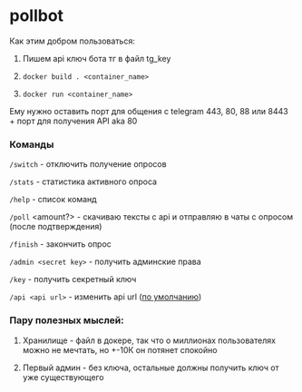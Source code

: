 # pollbot

Как этим добром пользоваться:

1) Пишем api ключ бота тг в файл tg_key

2) `docker build . <container_name>`

2) `docker run <container_name>`

Ему нужно оставить порт для общения с telegram 443, 80, 88 или 8443 + порт для получения API aka 80

### Команды

`/switch` - отключить получение опросов

`/stats` - статистика активного опроса

`/help` - список команд

`/poll` <amount?> - скачиваю тексты c api и отправляю в чаты с опросом (после подтверждения)

`/finish` - закончить опрос

`/admin <secret key>` - получить админские права

`/key` - получить секретный ключ

`/api <api url>` - изменить api url (<a href = "http://46.17.97.44:5003/potter/?text=%D1%82%D0%B5%D0%BA%D1%81%D1%82&temp=1">по умолчанию</a>)


### Пару полезных мыслей:

1) Хранилище - файл в докере, так что о миллионах пользователях можно не мечтать, но +-10К он потянет спокойно

2) Первый админ - без ключа, остальные должны получить ключ от уже существующего
